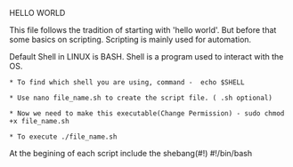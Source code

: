 HELLO WORLD

This file follows the tradition of starting with 'hello world'. But before that some basics on scripting.
Scripting is mainly used for automation. 

Default Shell in LINUX is BASH. Shell is a program used to interact with the OS. 

	* To find which shell you are using, command -  echo $SHELL

	* Use nano file_name.sh to create the script file. ( .sh optional)

	* Now we need to make this executable(Change Permission) - sudo chmod +x file_name.sh

	* To execute ./file_name.sh

At the begining of each script include the shebang(#!) #!/bin/bash 
